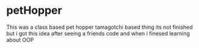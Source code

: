 # petHopper
This was a class based pet hopper tamagotchi based thing its not finished but i got this idea after seeing a friends code and when i finesed learning about OOP 
